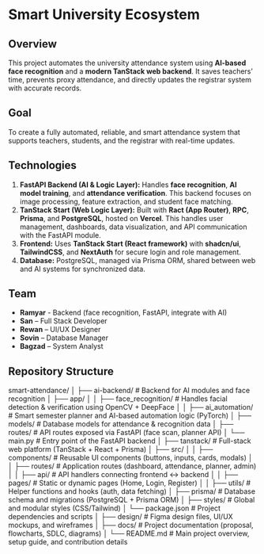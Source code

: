 # Smart University Ecosystem

## Overview

This project automates the university attendance system using **AI-based face recognition** and a **modern TanStack web backend**. It saves teachers’ time, prevents proxy attendance, and directly updates the registrar system with accurate records.

## Goal

To create a fully automated, reliable, and smart attendance system that supports teachers, students, and the registrar with real-time updates.

## Technologies

1. **FastAPI Backend (AI & Logic Layer):** Handles **face recognition**, **AI model training**, and **attendance verification**. This backend focuses on image processing, feature extraction, and student face matching.
2. **TanStack Start (Web Logic Layer):** Built with **Ract (App Router)**, **RPC**, **Prisma**, and **PostgreSQL**, hosted on **Vercel**. This handles user management, dashboards, data visualization, and API communication with the FastAPI module.
3. **Frontend:** Uses **TanStack Start (React framework)** with **shadcn/ui**, **TailwindCSS**, and **NextAuth** for secure login and role management.
4. **Database:** PostgreSQL, managed via Prisma ORM, shared between web and AI systems for synchronized data.

## Team

- **Ramyar** - Backend (face recognition, FastAPI, integrate with AI)
- **San** – Full Stack Developer
- **Rewan** – UI/UX Designer
- **Sovin** – Database Manager
- **Bagzad** – System Analyst

## Repository Structure

smart-attendance/
│
├── ai-backend/ # Backend for AI modules and face recognition
│ ├── app/
│ │ ├── face_recognition/ # Handles facial detection & verification using OpenCV + DeepFace
│ │ ├── ai_automation/ # Smart semester planner and AI-based automation logic (PyTorch)
│ ├── models/ # Database models for attendance & recognition data
│ ├── routes/ # API routes exposed via FastAPI (face scan, planner API)
│ └── main.py # Entry point of the FastAPI backend
│
├── tanstack/ # Full-stack web platform (TanStack + React + Prisma)
│ ├── src/
│ │ ├── components/ # Reusable UI components (buttons, inputs, cards, modals)
│ │ ├── routes/ # Application routes (dashboard, attendance, planner, admin)
│ │ ├── api/ # API handlers connecting frontend ↔ backend
│ │ ├── pages/ # Static or dynamic pages (Home, Login, Register)
│ │ ├── utils/ # Helper functions and hooks (auth, data fetching)
│ ├── prisma/ # Database schema and migrations (PostgreSQL + Prisma ORM)
│ ├── styles/ # Global and modular styles (CSS/Tailwind)
│ └── package.json # Project dependencies and scripts
│
├── design/ # Figma design files, UI/UX mockups, and wireframes
│
├── docs/ # Project documentation (proposal, flowcharts, SDLC, diagrams)
│
└── README.md # Main project overview, setup guide, and contribution details
